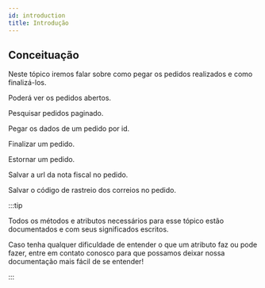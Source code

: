 ```yaml
---
id: introduction
title: Introdução
---
```


## Conceituação

Neste tópico iremos falar sobre como pegar os pedidos realizados e como finalizá-los.

Poderá ver os pedidos abertos.

Pesquisar pedidos paginado.

Pegar os dados de um pedido por id.

Finalizar um pedido.

Estornar um pedido.

Salvar a url da nota fiscal no pedido.

Salvar o código de rastreio dos correios no pedido.

:::tip

Todos os métodos e atributos necessários para esse tópico estão documentados e com seus significados escritos.

Caso tenha qualquer dificuldade de entender o que um atributo faz ou pode fazer, entre em contato conosco para que possamos deixar nossa documentação mais fácil de se entender!

:::
